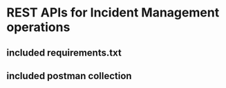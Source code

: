 
# REST APIs for Incident Management operations

<h2>included requirements.txt</h2>
<h2>included postman collection </h2>
